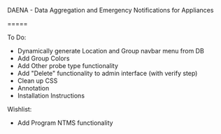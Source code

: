 DAENA - Data Aggregation and Emergency Notifications for Appliances

=====

To Do:<ul>
  <li>Dynamically generate Location and Group navbar menu from DB
  <li>Add Group Colors
  <li>Add Other probe type functionality
  <li>Add "Delete" functionality to admin interface (with verify step)
  <li>Clean up CSS
  <li>Annotation
  <li>Installation Instructions
</ul>

Wishlist:<ul>
  <li>Add Program NTMS functionality
</ul>
